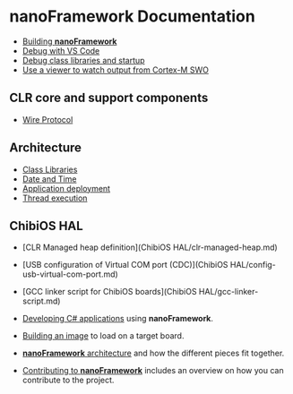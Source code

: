 # **nanoFramework** Documentation

- [Building **nanoFramework**](building/build-instructions.md)
- [Debug with VS Code](contributing/developing-native/vscode-debug-instructions.md)
- [Debug class libraries and startup](contributing/developing-native/debugging-class-libraries.md)
- [Use a viewer to watch output from Cortex-M SWO](contributing/developing-native/arm-swo.md)


## CLR core and support components
- [Wire Protocol](architecture/wire-protocol.md)


## Architecture

- [Class Libraries](architecture/class-libraries.md)
- [Date and Time](architecture/date-and-time.md)
- [Application deployment](architecture/deployment.md)
- [Thread execution](architecture/thread-execution.md)


## ChibiOS HAL

- [CLR Managed heap definition](ChibiOS HAL/clr-managed-heap.md)
- [USB configuration of Virtual COM port (CDC)](ChibiOS HAL/config-usb-virtual-com-port.md)
- [GCC linker script for ChibiOS boards](ChibiOS HAL/gcc-linker-script.md)

- [Developing C# applications](developing-apps/) using **nanoFramework**.
- [Building an image](building/) to load on a target board.
- [**nanoFramework** architecture](architecture/) and how the different pieces fit together.
- [Contributing to **nanoFramework**](contributing/) includes an overview on how you can contribute to the project. 
